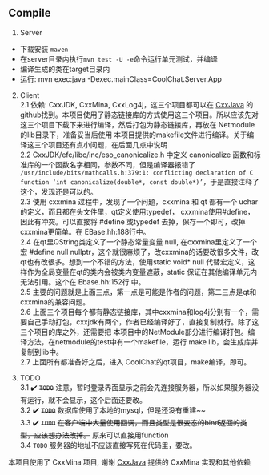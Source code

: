 ## Compile
1. Server
* 下载安装 `maven`
* 在server目录内执行`mvn test -U -e`命令运行单元测试，并编译
* 编译生成的类在target目录内
* 运行: mvn exec:java -Dexec.mainClass=CoolChat.Server.App

2. Client    
    2.1 依赖: CxxJDK, CxxMina, CxxLog4j，这三个项目都可以在 [CxxJava](https://github.com/cxxjava) 的github找到。本项目使用了静态链接库的方式使用这三个项目。所以应该先对这三个项目下载下来进行编译，然后打包为静态链接库，再放在 Netmodule 的lib目录下，准备妥当后使用 本项目提供的makefile文件进行编译。关于编译这三个项目还有点小问题，在后面几点中说明   
    2.2 CxxJDK/efc/libc/inc/eso_canonicalize.h 中定义 canonicalize 函数和标准库的一个函数名字相同，参数不同，但是编译器报错了 `/usr/include/bits/mathcalls.h:379:1: conflicting declaration of C function ‘int canonicalize(double*, const double*)’`，于是直接注释了这个，发现还是可以的。   
    2.3 使用 cxxmina 过程中，发现了一个问题，cxxmina 和 qt 都有一个 uchar 的定义，而且都在头文件里，qt定义使用typedef， cxxmina使用#define，因此有冲突。可以直接将 #define 或typedef 去掉，保存一个即可，改掉cxxmina更简单。在 EBase.hh:188行中。   
    2.4 在qt里QString类定义了一个静态常量变量 null, 在cxxmina里定义了一个宏 #define null nullptr，这个就很麻烦了，改cxxmina的话要改很多文件，改qt也有改很多。想到一个不错的方法，使用static void* null 代替宏定义，这样作为全局变量在qt的类内会被类内变量遮蔽，static 保证在其他编译单元内无法引用。这个在 Ebase.hh:152行 中。   
    2.5 主要的问题就是上面三点，第一点是可能是作者的问题，第二三点是qt和cxxmina的兼容问题。   
    2.6 上面三个项目每个都有静态链接库，其中cxxmina和log4j分别有一个，需要自己手动打包，cxxjdk有两个，作者已经编译好了，直接复制就行。除了这三个项目的库之外，还需要把 本项目中的NetModule部分进行编译打包。编译方法，在netmodule的test中有一个makefile，运行 make lib，会生成库并复制到lib中。   
    2.7 上面所有都准备好之后，进入 CoolChat的qt项目，make编译，即可。   

3. TODO   
    3.1 :heavy_check_mark: ~~`TODO`~~ 注意，暂时登录界面显示之前会先连接服务器，所以如果服务器没有运行，就不会显示，这个后面还要改。    
    3.2 :heavy_check_mark: ~~`TODO`~~ 数据库使用了本地的mysql，但是还没有重建~~  
    3.3 :heavy_check_mark: ~~`TODO`~~  ~~在客户端中大量使用回调，而且类型是很变态的bind返回的类型，应该想办法改掉。~~   原来可以直接用function    
    3.4 `TODO` 服务器的地址不应该直接写死在代码里，要改。    
      
    
本项目使用了 CxxMina 项目,
谢谢 [CxxJava](https://github.com/cxxjava) 提供的 CxxMina 实现和其他依赖